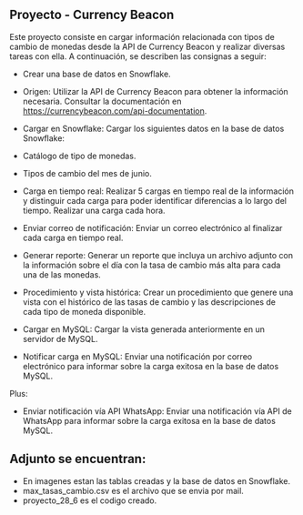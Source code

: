 ## Proyecto - Currency Beacon
Este proyecto consiste en cargar información relacionada con tipos de cambio de monedas desde la API de Currency Beacon y realizar diversas tareas con ella. A continuación, se describen las consignas a seguir:

- Crear una base de datos en Snowflake.
  
 - Origen: Utilizar la API de Currency Beacon para obtener la información necesaria. Consultar la documentación en https://currencybeacon.com/api-documentation.

- Cargar en Snowflake: Cargar los siguientes datos en la base de datos Snowflake:

- Catálogo de tipo de monedas. 
- Tipos de cambio del mes de junio.
- Carga en tiempo real: Realizar 5 cargas en tiempo real de la información y distinguir cada carga para poder identificar diferencias a lo largo del tiempo. Realizar una carga cada hora.

- Enviar correo de notificación: Enviar un correo electrónico al finalizar cada carga en tiempo real.

- Generar reporte: Generar un reporte que incluya un archivo adjunto con la información sobre el día con la tasa de cambio más alta para cada una de las monedas.

- Procedimiento y vista histórica: Crear un procedimiento que genere una vista con el histórico de las tasas de cambio y las descripciones de cada tipo de moneda disponible.

- Cargar en MySQL: Cargar la vista generada anteriormente en un servidor de MySQL.

- Notificar carga en MySQL: Enviar una notificación por correo electrónico para informar sobre la carga exitosa en la base de datos MySQL.

Plus:

- Enviar notificación vía API WhatsApp: Enviar una notificación vía API de WhatsApp para informar sobre la carga exitosa en la base de datos MySQL.

## Adjunto se encuentran:

- En imagenes estan las tablas creadas y la base de datos en Snowflake.
- max_tasas_cambio.csv es el archivo que se envia por mail.
- proyecto_28_6 es el codigo creado.
